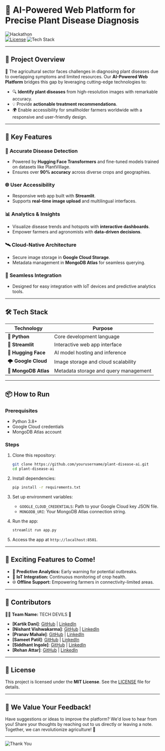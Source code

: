 # 🌿 AI-Powered Web Platform for Precise Plant Disease Diagnosis

![Hackathon](https://img.shields.io/badge/Hackathon-Project-blueviolet?style=for-the-badge)  
[![License](https://img.shields.io/badge/License-MIT-brightgreen?style=for-the-badge)](LICENSE)
![Tech Stack](https://img.shields.io/badge/Tech%20Stack-Python%20%7C%20Streamlit%20%7C%20Hugging%20Face%20%7C%20MongoDB%20Atlas%20%7C%20Google%20Cloud%20Storage-orange?style=for-the-badge)

---

## 🌟 **Project Overview**

🌱 The agricultural sector faces challenges in diagnosing plant diseases due to overlapping symptoms and limited resources. Our **AI-Powered Web Platform** bridges this gap by leveraging cutting-edge technologies to:

- 🔍 **Identify plant diseases** from high-resolution images with remarkable accuracy.
- 💡 Provide **actionable treatment recommendations**.
- 🌍 Enable accessibility for smallholder farmers worldwide with a responsive and user-friendly design.

---

## 🚀 **Key Features**

### 🎯 **Accurate Disease Detection**

- Powered by **Hugging Face Transformers** and fine-tuned models trained on datasets like PlantVillage.
- Ensures over **90% accuracy** across diverse crops and geographies.

### 🌐 **User Accessibility**

- Responsive web app built with **Streamlit**.
- Supports **real-time image upload** and multilingual interfaces.

### 📊 **Analytics & Insights**

- Visualize disease trends and hotspots with **interactive dashboards**.
- Empower farmers and agronomists with **data-driven decisions**.

### 🛰️ **Cloud-Native Architecture**

- Secure image storage in **Google Cloud Storage**.
- Metadata management in **MongoDB Atlas** for seamless querying.

### 🔗 **Seamless Integration**

- Designed for easy integration with IoT devices and predictive analytics tools.

---

## 🛠️ **Tech Stack**

| **Technology**           | **Purpose**                                   |
|--------------------------|-----------------------------------------------|
| 🐍 **Python**           | Core development language                     |
| 🎨 **Streamlit**        | Interactive web app interface                 |
| 🤗 **Hugging Face**     | AI model hosting and inference                |
| 🌩️ **Google Cloud**     | Image storage and cloud scalability           |
| 🍃 **MongoDB Atlas**    | Metadata storage and query management         |

---

## 📦 **How to Run**

### Prerequisites

- Python 3.8+
- Google Cloud credentials
- MongoDB Atlas account

### Steps

1. Clone this repository:

   ```bash
   git clone https://github.com/yourusername/plant-disease-ai.git
   cd plant-disease-ai
   ```

2. Install dependencies:

   ```bash
   pip install -r requirements.txt
   ```

3. Set up environment variables:
   - `GOOGLE_CLOUD_CREDENTIALS`: Path to your Google Cloud key JSON file.
   - `MONGODB_URI`: Your MongoDB Atlas connection string.

4. Run the app:

   ```bash
   streamlit run app.py
   ```

5. Access the app at `http://localhost:8501`.

---

## 🎉 **Exciting Features to Come!**

- 🌟 **Predictive Analytics:** Early warning for potential outbreaks.
- 📡 **IoT Integration:** Continuous monitoring of crop health.
- 🌐 **Offline Support:** Empowering farmers in connectivity-limited areas.

---

## 🤝 **Contributors**

👨‍💻 **Team Name:** TECH DEVILS 👾

- **[Kartik Dani]**: [GitHub](https://github.com/Devilkd23) | [LinkedIn](https://www.linkedin.com/in/kartik-dani-06744b257)
- **[Nishant Vishwakarma]**: [GitHub]() | [LinkedIn]()
- **[Pranav Mahale]**: [GitHub]() | [LinkedIn]()
- **[Sameet Patil]**: [GitHub](https://github.com/sameetpatil5) | [LinkedIn](https://www.linkedin.com/in/sameetpatil5)
- **[Siddhant Ingole]**: [GitHub](https://github.com/siddhantingole45) | [LinkedIn](https://www.linkedin.com/in/siddhant-ingole-70b412260)
- **[Rehan Attar]**: [GitHub]() | [LinkedIn]()

---

## 📜 **License**

This project is licensed under the **MIT License**. See the [LICENSE](LICENSE) file for details.

---

## 🌟 **We Value Your Feedback!**

Have suggestions or ideas to improve the platform? We'd love to hear from you! Share your thoughts by reaching out to us directly or leaving a note. Together, we can revolutionize agriculture! 🌾

---

![Thank You](https://img.shields.io/badge/Thank%20You%20for%20Your%20Support-%F0%9F%8C%BF-yellow?style=for-the-badge)
